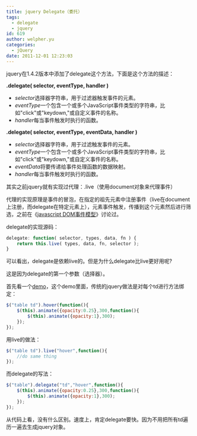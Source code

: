 ```yaml
---
title: jquery Delegate（委托）
tags:
  - delegate
  - jquery
id: 619
author: welpher.yu
categories:
  - jQuery
date: 2011-12-01 12:23:03
---
```


jquery在1.4.2版本中添加了delegate这个方法，下面是这个方法的描述：

**.delegate( selector, eventType, handler )**

- *selector*选择器字符串，用于过滤器触发事件的元素。
- *eventType*一个包含一个或多个JavaScript事件类型的字符串，比如"click"或"keydown,"或自定义事件的名称。
- *handler*每当事件触发时执行的函数。

**.delegate( selector, eventType, eventData, handler )**

- *selector*选择器字符串，用于过滤触发事件的元素。
- *eventType*一个包含一个或多个JavaScript事件类型的字符串，比如"click"或"keydown,"或自定义事件的名称。
- *eventData*将要传递给事件处理函数的数据映射。
- *handler*每当事件触发时执行的函数。

其实之前jquery就有实现过代理：.live（使用document对象来代理事件）

代理的实现原理是事件的冒泡，在指定的祖先元素中注册事件（live在document上注册，而delegate在特定元素上），元素事件触发，传播到这个元素然后进行筛选，之前在《[javascript DOM事件模型](/333.html "javascript DOM事件模型")》讨论过。

delegate的实现源码：

``` javascript 
delegate: function( selector, types, data, fn ) {
    return this.live( types, data, fn, selector );
}
```
可以看出，delegate是依赖live的。但是为什么delegate比live更好用呢?

这是因为delegate的第一个参数（选择器）。

首先看一个[demo](/imgs/2011/delegate.html "delegate demo")，这个demo里面，传统的jquery做法是对每个td进行方法绑定：

``` javascript 
$("table td").hover(function(){
    $(this).animate({opacity:0.25},300,function(){
        $(this).animate({opacity:1},300);
    });
});
```
用live的做法：

``` javascript 
$("table td").live("hover",function(){
    //do same thing
});
```
而delegate的写法：

``` javascript 
$("table").delegate("td","hover",function(){
    $(this).animate({opacity:0.25},300,function(){
        $(this).animate({opacity:1},300);
    });
});
```
从代码上看，没有什么区别。速度上，肯定delegate要快。因为不用把所有td遍历一遍去生成jquery对象。